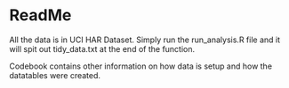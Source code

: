 ReadMe
========================================================

All the data is in UCI HAR Dataset. Simply run the run_analysis.R file and it will spit out tidy_data.txt at the end of the function.

Codebook contains other information on how data is setup and how the datatables were created.

